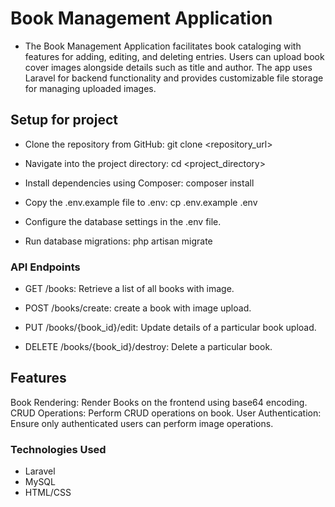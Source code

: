 # Book Management Application

- The Book Management Application facilitates book cataloging with features for adding, editing, and deleting entries. Users can upload book cover images alongside details such as title and author. The app uses Laravel for backend functionality and provides customizable file storage for managing uploaded images.

## Setup for project

- Clone the repository from GitHub: git clone <repository_url>
- Navigate into the project directory: cd <project_directory>

- Install dependencies using Composer: composer install

- Copy the .env.example file to .env: cp .env.example .env

- Configure the database settings in the .env file.

- Run database migrations: php artisan migrate



### API Endpoints
- GET /books: Retrieve a list of all books with image.

- POST /books/create: create a book with image upload.

- PUT /books/{book_id}/edit: Update details of a particular book upload.

- DELETE /books/{book_id}/destroy: Delete a particular book.

## Features

Book Rendering: Render Books on the frontend using base64 encoding.
CRUD Operations: Perform CRUD operations on book.
User Authentication: Ensure only authenticated users can perform image operations.
 ### Technologies Used
 - Laravel
- MySQL
- HTML/CSS

